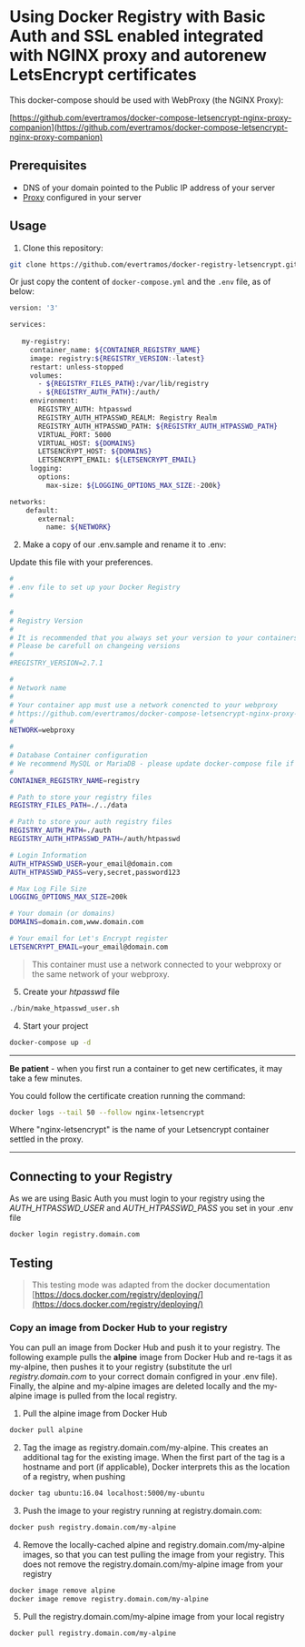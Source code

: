 # Using Docker Registry with Basic Auth and SSL enabled integrated with NGINX proxy and autorenew LetsEncrypt certificates

This docker-compose should be used with WebProxy (the NGINX Proxy):

[https://github.com/evertramos/docker-compose-letsencrypt-nginx-proxy-companion](https://github.com/evertramos/docker-compose-letsencrypt-nginx-proxy-companion)

## Prerequisites

- DNS of your domain pointed to the Public IP address of your server
- [Proxy](https://github.com/evertramos/docker-compose-letsencrypt-nginx-proxy-companion) configured in your server

## Usage

1. Clone this repository:

```bash
git clone https://github.com/evertramos/docker-registry-letsencrypt.git
```

Or just copy the content of `docker-compose.yml` and the `.env` file, as of below:

```bash
version: '3'

services:
    
   my-registry:
     container_name: ${CONTAINER_REGISTRY_NAME}
     image: registry:${REGISTRY_VERSION:-latest}
     restart: unless-stopped
     volumes:
       - ${REGISTRY_FILES_PATH}:/var/lib/registry
       - ${REGISTRY_AUTH_PATH}:/auth/
     environment:
       REGISTRY_AUTH: htpasswd
       REGISTRY_AUTH_HTPASSWD_REALM: Registry Realm
       REGISTRY_AUTH_HTPASSWD_PATH: ${REGISTRY_AUTH_HTPASSWD_PATH}
       VIRTUAL_PORT: 5000
       VIRTUAL_HOST: ${DOMAINS}
       LETSENCRYPT_HOST: ${DOMAINS}
       LETSENCRYPT_EMAIL: ${LETSENCRYPT_EMAIL}
     logging:
       options:
         max-size: ${LOGGING_OPTIONS_MAX_SIZE:-200k}

networks:
    default:
       external:
         name: ${NETWORK}
```

2. Make a copy of our .env.sample and rename it to .env:

Update this file with your preferences.

```bash
#
# .env file to set up your Docker Registry
#

#
# Registry Version
#
# It is recommended that you always set your version to your containers
# Please be carefull on changeing versions
#
#REGISTRY_VERSION=2.7.1

#
# Network name
# 
# Your container app must use a network conencted to your webproxy 
# https://github.com/evertramos/docker-compose-letsencrypt-nginx-proxy-companion
#
NETWORK=webproxy

#
# Database Container configuration
# We recommend MySQL or MariaDB - please update docker-compose file if needed.
#
CONTAINER_REGISTRY_NAME=registry

# Path to store your registry files
REGISTRY_FILES_PATH=./../data

# Path to store your auth registry files
REGISTRY_AUTH_PATH=./auth
REGISTRY_AUTH_HTPASSWD_PATH=/auth/htpasswd

# Login Information
AUTH_HTPASSWD_USER=your_email@domain.com
AUTH_HTPASSWD_PASS=very,secret,password123

# Max Log File Size
LOGGING_OPTIONS_MAX_SIZE=200k

# Your domain (or domains)
DOMAINS=domain.com,www.domain.com

# Your email for Let's Encrypt register
LETSENCRYPT_EMAIL=your_email@domain.com
```

>This container must use a network connected to your webproxy or the same network of your webproxy.

5. Create your *htpasswd* file

```bash
./bin/make_htpasswd_user.sh
```

4. Start your project

```bash
docker-compose up -d
```
----

**Be patient** - when you first run a container to get new certificates, it may take a few minutes.

You could follow the certificate creation running the command:

```bash
docker logs --tail 50 --follow nginx-letsencrypt
```
Where "nginx-letsencrypt" is the name of your Letsencrypt container settled in the proxy.

----

## Connecting to your Registry

As we are using Basic Auth you must login to your registry using the *AUTH_HTPASSWD_USER* and *AUTH_HTPASSWD_PASS* you set in your .env file

```bash
docker login registry.domain.com
```

## Testing

> This testing mode was adapted from the docker documentation [https://docs.docker.com/registry/deploying/](https://docs.docker.com/registry/deploying/)

### Copy an image from Docker Hub to your registry

You can pull an image from Docker Hub and push it to your registry. The following example pulls the **alpine** image from Docker Hub and re-tags it as my-alpine, then pushes it to your registry (substitute the url *registry.domain.com* to your correct domain configred in your .env file). Finally, the alpine and my-alpine images are deleted locally and the my-alpine image is pulled from the local registry.

1. Pull the alpine image from Docker Hub

```bash
docker pull alpine
```` 

2. Tag the image as registry.domain.com/my-alpine. This creates an additional tag for the existing image. When the first part of the tag is a hostname and port (if applicable), Docker interprets this as the location of a registry, when pushing

```bash
docker tag ubuntu:16.04 localhost:5000/my-ubuntu
```

3. Push the image to your registry running at registry.domain.com:

```bash
docker push registry.domain.com/my-alpine
```

4. Remove the locally-cached alpine and registry.domain.com/my-alpine images, so that you can test pulling the image from your registry. This does not remove the registry.domain.com/my-alpine image from your registry

```bash
docker image remove alpine
docker image remove registry.domain.com/my-alpine
```

5. Pull the registry.domain.com/my-alpine image from your local registry

```bash
docker pull registry.domain.com/my-alpine
```

